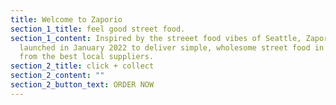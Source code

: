 ```yaml
---
title: Welcome to Zaporio
section_1_title: feel good street food.
section_1_content: Inspired by the streeet food vibes of Seattle, Zaporio was
  launched in January 2022 to deliver simple, wholesome street food in a zap
  from the best local suppliers.
section_2_title: click + collect
section_2_content: ""
section_2_button_text: ORDER NOW
---
```

